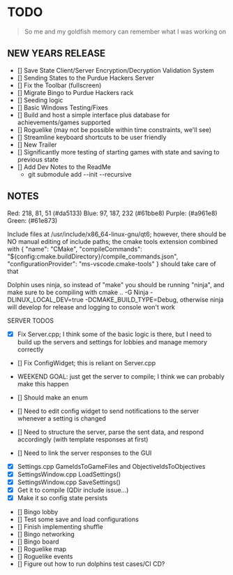 # TODO

> So me and my goldfish memory can remember what I was working on

## NEW YEARS RELEASE

- [] Save State Client/Server Encryption/Decryption Validation System
- [] Sending States to the Purdue Hackers Server
- [] Fix the Toolbar (fullscreen)
- [] Migrate Bingo to Purdue Hackers rack
- [] Seeding logic
- [] Basic Windows Testing/Fixes
- [] Build and host a simple interface plus database for achievements/games supported
- [] Roguelike (may not be possible within time constraints, we'll see)
- [] Streamline keyboard shortcuts to be user friendly
- [] New Trailer
- [] Significantly more testing of starting games with state and saving to previous state
- [] Add Dev Notes to the ReadMe
  - git submodule add --init --recursive

## NOTES

Red: 218, 81, 51 (#da5133)
Blue: 97, 187, 232 (#61bbe8)
Purple: (#a961e8)
Green: (#61e873)

Include files at /usr/include/x86_64-linux-gnu/qt6; however, there should be NO manual editing of include paths;
the cmake tools extension combined with
{
"name": "CMake",
"compileCommands": "${config:cmake.buildDirectory}/compile_commands.json",
"configurationProvider": "ms-vscode.cmake-tools"
}
should take care of that

Dolphin uses ninja, so instead of "make" you should be running "ninja", and make sure to be compiling with cmake .. -G Ninja -DLINUX_LOCAL_DEV=true -DCMAKE_BUILD_TYPE=Debug, otherwise ninja will develop for release and logging to console won't work

SERVER TODOS

- [x] Fix Server.cpp; I think some of the basic logic is there, but I need to build up the servers and settings for lobbies and manage memory correctly
- [] Fix ConfigWidget; this is reliant on Server.cpp
- WEEKEND GOAL: just get the server to compile; I think we can probably make this happen

- [] Should make an enum
- [] Need to edit config widget to send notifications to the server whenever a setting is changed
- [] Need to structure the server, parse the sent data, and respond accordingly (with template responses at first)
- [] Need to link the server responses to the GUI

- [x] Settings.cpp GameIdsToGameFiles and ObjectiveIdsToObjectives
- [x] SettingsWindow.cpp LoadSettings()
- [x] SettingsWindow.cpp SaveSettings()
- [x] Get it to compile (QDir include issue...)
- [x] Make it so config state persists
- [] Bingo lobby
- [] Test some save and load configurations
- [] Finish implementing shuffle
- [] Bingo networking
- [] Bingo board
- [] Roguelike map
- [] Roguelike events
- [] Figure out how to run dolphins test cases/CI CD?
